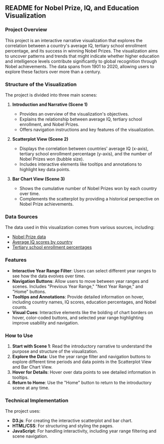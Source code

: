 ## README for Nobel Prize, IQ, and Education Visualization

### Project Overview

This project is an interactive narrative visualization that explores the correlation between a country's average IQ, tertiary school enrollment percentage, and its success in winning Nobel Prizes. The visualization aims to uncover patterns and trends that might indicate whether higher education and intelligence levels contribute significantly to global recognition through Nobel achievements. The data spans from 1901 to 2020, allowing users to explore these factors over more than a century.

### Structure of the Visualization

The project is divided into three main scenes:

1. **Introduction and Narrative (Scene 1)**
   - Provides an overview of the visualization's objectives.
   - Explains the relationship between average IQ, tertiary school enrollment, and Nobel Prizes.
   - Offers navigation instructions and key features of the visualization.

2. **Scatterplot View (Scene 2)**
   - Displays the correlation between countries' average IQ (x-axis), tertiary school enrollment percentage (y-axis), and the number of Nobel Prizes won (bubble size).
   - Includes interactive elements like tooltips and annotations to highlight key data points.

3. **Bar Chart View (Scene 3)**
   - Shows the cumulative number of Nobel Prizes won by each country over time.
   - Complements the scatterplot by providing a historical perspective on Nobel Prize achievements.

### Data Sources

The data used in this visualization comes from various sources, including:
- [Nobel Prize data](https://www.kaggle.com/datasets/nobelfoundation/nobel-laureates)
- [Average IQ scores by country](https://worldpopulationreview.com/country-rankings/smartest-countries)
- [Tertiary school enrollment percentages](https://data.worldbank.org/indicator/SE.TER.ENRR?most_recent_value_desc=true)

### Features

- **Interactive Year Range Filter**: Users can select different year ranges to see how the data evolves over time.
- **Navigation Buttons**: Allow users to move between year ranges and scenes. Includes "Previous Year Range," "Next Year Range," and "Home" buttons.
- **Tooltips and Annotations**: Provide detailed information on hover, including country names, IQ scores, education percentages, and Nobel counts.
- **Visual Cues**: Interactive elements like the bolding of chart borders on hover, color-coded buttons, and selected year range highlighting improve usability and navigation.

### How to Use

1. **Start with Scene 1**: Read the introductory narrative to understand the purpose and structure of the visualization.
2. **Explore the Data**: Use the year range filter and navigation buttons to explore different time periods and data points in the Scatterplot View and Bar Chart View.
3. **Hover for Details**: Hover over data points to see detailed information in tooltips.
4. **Return to Home**: Use the "Home" button to return to the introductory scene at any time.

### Technical Implementation

The project uses:
- **D3.js**: For creating the interactive scatterplot and bar chart.
- **HTML/CSS**: For structuring and styling the pages.
- **JavaScript**: For handling interactivity, including year range filtering and scene navigation.